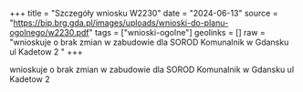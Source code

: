 +++
title = "Szczegóły wniosku W2230"
date = "2024-06-13"
source = "https://bip.brg.gda.pl/images/uploads/wnioski-do-planu-ogolnego/w2230.pdf"
tags = ["wnioski-ogolne"]
geolinks = []
raw = "wnioskuje o brak zmian w zabudowie dla SOROD Komunalnik w Gdansku ul Kadetow 2 "
+++

wnioskuje o brak zmian w zabudowie dla SOROD Komunalnik w Gdansku ul Kadetow
2



